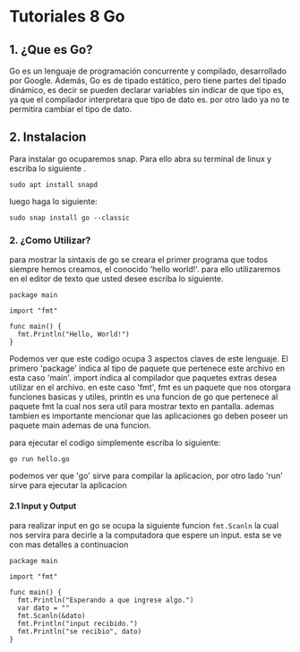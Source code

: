   # Tutoriales 8 Go

## 1. ¿Que es Go?
Go es un lenguaje de programación concurrente y compilado, desarrollado por Google. Además, Go es de tipado estático, pero tiene partes del tipado dinámico, es decir se pueden declarar variables sin indicar de que tipo es, ya que el compilador interpretara que tipo de dato es. por otro lado ya no te permitira cambiar el tipo de dato. 

## 2. Instalacion
Para instalar go ocuparemos snap. Para ello abra su terminal de linux y escriba lo siguiente .
~~~
sudo apt install snapd
~~~
luego haga lo siguiente:
~~~
sudo snap install go --classic
~~~
### 2. ¿Como Utilizar?
para mostrar la sintaxis de go se creara el primer programa que todos siempre hemos creamos, el conocido 'hello world!'.
para ello utilizaremos en el editor de texto que usted desee escriba lo siguiente.
~~~
package main

import "fmt"

func main() {
  fmt.Println("Hello, World!")
}
~~~
Podemos ver que este codigo ocupa 3 aspectos claves de este lenguaje. El primero 'package' indica al tipo de paquete que pertenece este archivo en esta caso 'main'. import indica al compilador que paquetes extras desea utilizar en el archivo. en este caso 'fmt', fmt es un paquete que nos otorgara funciones basicas y utiles, println es una funcion de go que pertenece al paquete fmt la cual nos sera util para mostrar texto en pantalla. ademas tambien es importante mencionar que las aplicaciones go deben poseer un paquete main ademas de una funcion.

para ejecutar el codigo simplemente escriba lo siguiente:
~~~
go run hello.go
~~~
podemos ver que 'go' sirve para compilar la aplicacion, por otro lado 'run' sirve para ejecutar la aplicacion

#### 2.1 Input y Output
para realizar input en go se ocupa la siguiente funcion `fmt.Scanln` la cual nos servira para decirle a la computadora que espere un input. esta se ve con mas detalles a
continuacion
~~~
package main

import "fmt"

func main() {
  fmt.Println("Esperando a que ingrese algo.")
  var dato = ""
  fmt.Scanln(&dato)
  fmt.Println("input recibido.")
  fmt.Println("se recibio", dato)
}
~~~
